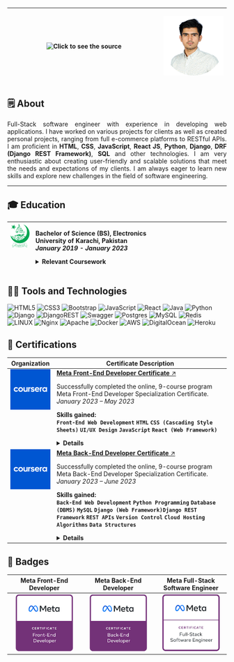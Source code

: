 <table>
    <thead>
        <tr>
            <th width=680px>
                <img src="assets/svg/greeting.svg" width="100%" height="300px" alt="Click to see the source">
            </th>
            <th width="300">
                <p>
                    <img src="assets/images/me.png" alt="Kumail Ali Shaikh" width="300px"/>
                </p>
            </th>
        </tr>
    </thead>
</table>

<h2><strong>🗒️ About</strong></h2>
<p align="justify">
    Full-Stack software engineer with experience in developing web applications. I have worked on various projects for clients as well as created personal projects, ranging from full e-commerce platforms to RESTful APIs. I am proficient in <strong>HTML</strong>, <strong>CSS</strong>, <strong>JavaScript</strong>, <strong>React JS</strong>, <strong>Python</strong>, <strong>Django</strong>, <strong>DRF (Django REST Framework)</strong>, <strong>SQL</strong> and other technologies. I am very enthusiastic about creating user-friendly and scalable solutions that meet the needs and expectations of my clients. I am always eager to learn new skills and explore new challenges in the field of software engineering.
    <!-- <h3><a href=""><code>⬇️ Download Resume</code></a></h3> -->
    <hr>
</p>

<h2><strong>🎓 Education</strong></h2>
<table>
    <thead>
        <tr>
            <th align="center" valign="top" width="100px">
                <img src="assets/images/University-of-Karachi-Logo-300px.png" width="60px"/>
            </th>
            <th align="left" width="880px">
                <p>
                    <strong>Bachelor of Science (BS), Electronics</strong><br>
                    <strong>University of Karachi, Pakistan</strong><br>
                    <em>January 2019 - January 2023</em>
                    <Details>
                        <summary><strong>Relevant Coursework</strong></summary>
                        <ol>
                            <li>Introduction to Computer and Programming Languages</li>
                            <li>Data Structures and Algorithms</li>
                            <li>Computational Methods</li>
                            <li>Signals and Systems</li>
                            <li>Digital Logic and Design (Digital Electronics)</li>
                            <li>Microprocessors</li>
                            <li>Microprocessor and Microcontroller Interfacing</li>
                            <li>Data Communication and Networks</li>
                            <li>Digital Signal Processing</li>
                        </ol>
                    </Details>
                </p>
            </th>
        </tr>
    </thead>
</table>

<h2><strong>🧑‍💻 Tools and Technologies</strong></h2>

![HTML5](https://img.shields.io/badge/html5-%23E34F26.svg?style=for-the-badge&logo=html5&logoColor=white)
![CSS3](https://img.shields.io/badge/css3-%231572B6.svg?style=for-the-badge&logo=css3&logoColor=white)
![Bootstrap](https://img.shields.io/badge/Bootstrap-563D7C?style=for-the-badge&logo=bootstrap&logoColor=white)
![JavaScript](https://img.shields.io/badge/javascript-%23323330.svg?style=for-the-badge&logo=javascript&logoColor=%23F7DF1E)
![React](https://img.shields.io/badge/react-%2320232a.svg?style=for-the-badge&logo=react&logoColor=%2361DAFB)
![Java](https://img.shields.io/badge/java-%23ED8B00.svg?style=for-the-badge&logo=openjdk&logoColor=white)
![Python](https://img.shields.io/badge/python-3670A0?style=for-the-badge&logo=python&logoColor=ffdd54)
![Django](https://img.shields.io/badge/django-%23092E20.svg?style=for-the-badge&logo=django&logoColor=white)
![DjangoREST](https://img.shields.io/badge/DJANGO-REST-ff1709?style=for-the-badge&logo=django&logoColor=white&color=ff1709&labelColor=gray)
![Swagger](https://img.shields.io/badge/-Swagger-%23Clojure?style=for-the-badge&logo=swagger&logoColor=white)
![Postgres](https://img.shields.io/badge/postgres-%23316192.svg?style=for-the-badge&logo=postgresql&logoColor=white)
![MySQL](https://img.shields.io/badge/mysql-%2300f.svg?style=for-the-badge&logo=mysql&logoColor=white)
![Redis](https://img.shields.io/badge/redis-%23DD0031.svg?&style=for-the-badge&logo=redis&logoColor=white)
![LINUX](https://img.shields.io/badge/Linux-FCC624?style=for-the-badge&logo=linux&logoColor=black)
![Nginx](https://img.shields.io/badge/nginx-%23009639.svg?style=for-the-badge&logo=nginx&logoColor=white)
![Apache](https://img.shields.io/badge/apache-%23D42029.svg?style=for-the-badge&logo=apache&logoColor=white)
![Docker](https://img.shields.io/badge/docker-%230db7ed.svg?style=for-the-badge&logo=docker&logoColor=white)
![AWS](https://img.shields.io/badge/AWS-%23FF9900.svg?style=for-the-badge&logo=amazon-aws&logoColor=white)
![DigitalOcean](https://img.shields.io/badge/DigitalOcean-%230167ff.svg?style=for-the-badge&logo=digitalOcean&logoColor=white)
![Heroku](https://img.shields.io/badge/Heroku-430098?style=for-the-badge&logo=heroku&logoColor=white)

<h2><strong>📜 Certifications</strong></h2>
<table>
    <thead>
        <tr>
            <th width="100px">Organization</th>
            <th width="880px">Certificate Description</th>
        <tr>
    </thead>
    <tbody>
        <tr>
            <td align="center" valign="top">
                <a href="https://www.coursera.com"><img src="assets/images/Coursera-Logo-600x600.png" alt="" /></a>
            </td>
            <td>
                <a href="https://www.coursera.org/account/accomplishments/professional-cert/V88HPGTYPM7P"><strong>Meta Front-End Developer Certificate</strong> ↗️</a>
                <p>Successfully completed the online, 9-course program Meta Front-End Developer Specialization Certificate.<br><em>January 2023 &ndash; May 2023</em></p>
                <p>
                    <strong>Skills gained:</strong><br>
                    <code><strong>Front-End Web Development</strong></code> <code><strong>HTML</strong></code> <code><strong>CSS (Cascading Style Sheets)</strong></code> <code><strong>UI/UX Design</strong></code> <code><strong>JavaScript</strong></code> <code><strong>React (Web Framework)</strong></code>
                </p>
                <details>
                    <summary><strong>Details</strong></summary>
                    <p><strong>Course Certificates Completed:</strong></p>
                    <ol>
                        <li>Introduction to Front-End Development</li>
                        <li>Programming with JavaScript</li>
                        <li>Version Control</li>
                        <li>HTML and CSS in depth</li>
                        <li>React Basics</li>
                        <li>Advanced React</li>
                        <li>Principles of UX/UI Design</li>
                        <li>Front-End Developer Capstone</li>
                        <li>Coding Interview Preparation</li>
                    </ol>
                    <p><strong>Certificate:</strong></p>
                    <p align="center"><img src="assets/images/Coursera-Meta-Front-End-Developer.png" width="400px"/></p>
                </details>
            </td>
        </tr>
        <tr>
            <td align="center" valign="top">
                <a href="https://www.coursera.com"><img src="assets/images/Coursera-Logo-600x600.png" alt="" /></a>
            </td>
            <td>
                <a href="https://www.coursera.org/account/accomplishments/professional-cert/CMRPL76GR7VM"><strong>Meta Back-End Developer Certificate</strong> ↗️</a>
                <p>Successfully completed the online, 9-course program Meta Back-End Developer Specialization Certificate.<br><em>January 2023 &ndash; June 2023</em></p>
                <p>
                    <strong>Skills gained:</strong><br>
                    <code><strong>Back-End Web Development</strong></code> <code><strong>Python Programming</strong></code> <code><strong>Database (DBMS)</strong></code> <code><strong>MySQL</strong></code> <code><strong>Django (Web Framework)</strong></code><code><strong>Django REST Framework</strong></code> <code><strong>REST APIs</strong></code> <code><strong>Version Control</strong></code> <code><strong>Cloud Hosting</strong></code> <code><strong>Algorithms</strong></code> <code><strong>Data Structures</strong></code>
                </p>
                <details>
                    <summary><strong>Details</strong></summary>
                    <p><strong>Course Certificates Completed:</strong></p>
                    <ol>
                        <li>Introduction to Back-End Development</li>
                        <li>Programming in Python</li>
                        <li>Version Control</li>
                        <li>Introduction to Databases for Back-End Development</li>
                        <li>Django Web Framework</li>
                        <li>APIs</li>
                        <li>The Full Stack</li>
                        <li>Back-End Developer Capstone</li>
                        <li>Coding Interview Preparation</li>
                    </ol>
                    <p><strong>Certificate:</strong></p>
                    <p align="center"><img src="assets/images/Coursera-Meta-Back-End-Developer.png" width="400px"/></p>
                </details>
            </td>
        </tr>
    </tbody>
</table>

<h2><strong>🏅 Badges</strong></h2>

<table>
    <thead>
        <tr>
            <th width="326px">Meta Front-End Developer</th>
            <th width="326px">Meta Back-End Developer</th>
            <th width="326px">Meta Full-Stack Software Engineer</th>
        </tr>
    </thead>
    <tbody>
        <tr>
            <td align="center">
                <a href="https://www.credly.com/badges/47e797e0-1c7b-49a7-9139-28195238e6b4/public_url"><img src="assets/images/meta-front-end-developer-certificate.png" alt="Meta Front-End Developer" width="132px"/>
                </a>
            </td>
            <td align="center">
                <a href="https://www.credly.com/badges/1f49414b-6515-4fc0-bbd2-b5d02df1f883/public_url"><img src="assets/images/meta-back-end-developer-certificate.png" alt="Meta Back-End Developer" width="132px"/>
                </a>
            </td>
            <td align="center">
                <a href="https://www.credly.com/badges/fe8da2c2-6634-473f-b4cc-bd81293f7384/public_url"><img src="assets/images/meta-full-stack-engineer-certificate.png" alt="Meta Full-Stack Software Engineer" width="132px"/>
                </a>
            </td>
        </tr>
    </tbody>
</table>
